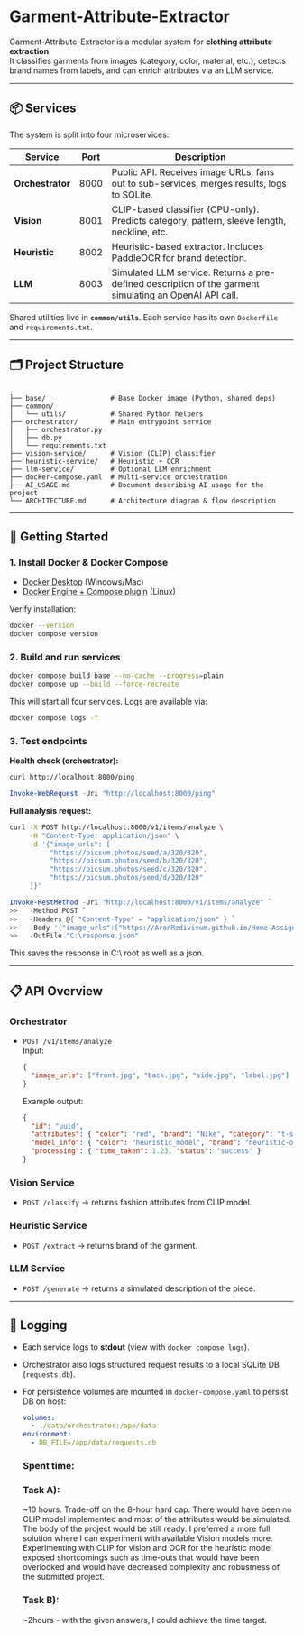 # Garment-Attribute-Extractor

Garment-Attribute-Extractor is a modular system for **clothing attribute extraction**.  
It classifies garments from images (category, color, material, etc.), detects brand names from labels, and can enrich attributes via an LLM service.

---

## 📦 Services

The system is split into four microservices:

| Service         | Port | Description |
|-----------------|------|-------------|
| **Orchestrator** | 8000 | Public API. Receives image URLs, fans out to sub-services, merges results, logs to SQLite. |
| **Vision**       | 8001 | CLIP-based classifier (CPU-only). Predicts category, pattern, sleeve length, neckline, etc. |
| **Heuristic**    | 8002 | Heuristic-based extractor. Includes PaddleOCR for brand detection. |
| **LLM**          | 8003 | Simulated LLM service. Returns a pre-defined description of the garment simulating an OpenAI API call. |

Shared utilities live in **`common/utils`**. Each service has its own `Dockerfile` and `requirements.txt`.

---

## 🗂 Project Structure

```
.
├── base/                # Base Docker image (Python, shared deps)
├── common/
│   └── utils/           # Shared Python helpers
├── orchestrator/        # Main entrypoint service
│   ├── orchestrator.py
│   ├── db.py
│   └── requirements.txt
├── vision-service/      # Vision (CLIP) classifier
├── heuristic-service/   # Heuristic + OCR
├── llm-service/         # Optional LLM enrichment
├── docker-compose.yaml  # Multi-service orchestration
├── AI_USAGE.md          # Document describing AI usage for the project
└── ARCHITECTURE.md      # Architecture diagram & flow description

```

---

## 🚀 Getting Started

### 1. Install Docker & Docker Compose
- [Docker Desktop](https://www.docker.com/products/docker-desktop/) (Windows/Mac)  
- [Docker Engine + Compose plugin](https://docs.docker.com/compose/install/) (Linux)

Verify installation:
```bash
docker --version
docker compose version
```

### 2. Build and run services
```bash
docker compose build base --no-cache --progress=plain
docker compose up --build --force-recreate
```

This will start all four services. Logs are available via:
```bash
docker compose logs -f
```

### 3. Test endpoints

**Health check (orchestrator):**
```bash
curl http://localhost:8000/ping
```
```powershell
Invoke-WebRequest -Uri "http://localhost:8000/ping"
```


**Full analysis request:**
```bash
curl -X POST http://localhost:8000/v1/items/analyze \
     -H "Content-Type: application/json" \
     -d '{"image_urls": [
          "https://picsum.photos/seed/a/320/320",
          "https://picsum.photos/seed/b/320/320",
          "https://picsum.photos/seed/c/320/320",
          "https://picsum.photos/seed/d/320/320"
     ]}'
```
```powershell
Invoke-RestMethod -Uri "http://localhost:8000/v1/items/analyze" `
>>   -Method POST `
>>   -Headers @{ "Content-Type" = "application/json" } `
>>   -Body '{"image_urls":["https://AronRedivivum.github.io/Home-Assignment/Images/2025_08_2009_01_320011.JPG", "https://AronRedivivum.github.io/Home-Assignment/Images/2025_08_2009_01_490012.JPG", "https://AronRedivivum.github.io/Home-Assignment/Images/2025_08_2009_02_020040.JPG", "https://AronRedivivum.github.io/Home-Assignment/Images/2025_08_2009_02_150041.JPG"]}' `
>>   -OutFile "C:\response.json"
```
This saves the response in C:\ root as well as a json.

---

## 📋 API Overview

### Orchestrator
- `POST /v1/items/analyze`  
  Input:  
  ```json
  {
    "image_urls": ["front.jpg", "back.jpg", "side.jpg", "label.jpg"]
  }
  ```
  Example output:
  ```json
  {
    "id": "uuid",
    "attributes": { "color": "red", "brand": "Nike", "category": "t-shirt" },
    "model_info": { "color": "heuristic_model", "brand": "heuristic-ocr", "category": "clip-model" },
    "processing": { "time_taken": 1.23, "status": "success" }
  }
  ```

### Vision Service
- `POST /classify` → returns fashion attributes from CLIP model.

### Heuristic Service
- `POST /extract` → returns brand of the garment.

### LLM Service
- `POST /generate` → returns a simulated description of the piece.

---

## 💾 Logging

- Each service logs to **stdout** (view with `docker compose logs`).  
- Orchestrator also logs structured request results to a local SQLite DB (`requests.db`).  
- For persistence volumes are mounted in `docker-compose.yaml` to persist DB on host:
  ```yaml
  volumes:
    - ./data/orchestrator:/app/data
  environment:
    - DB_FILE=/app/data/requests.db
  ```

  ### Spent time:
  ### Task A):
  ~10 hours. Trade-off on the 8-hour hard cap: There would have been no CLIP model implemented and most of the attributes would be simulated. 
  The body of the project would be still ready. I preferred a more full solution where I can experiment with available Vision models more.
  Experimenting with CLIP for vision and OCR for the heuristic model exposed shortcomings such as time-outs that would have been overlooked and would have decreased
  complexity and robustness of the submitted project.

  ### Task B):
  ~2hours - with the given answers, I could achieve the time target.
